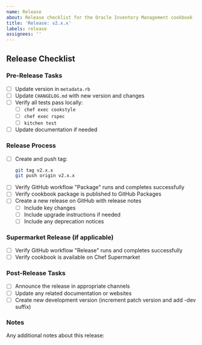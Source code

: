 ```yaml
---
name: Release
about: Release checklist for the Oracle Inventory Management cookbook
title: 'Release: v2.x.x'
labels: release
assignees: ''
---
```


## Release Checklist

### Pre-Release Tasks

- [ ] Update version in `metadata.rb`
- [ ] Update `CHANGELOG.md` with new version and changes
- [ ] Verify all tests pass locally:
  - [ ] `chef exec cookstyle`
  - [ ] `chef exec rspec`
  - [ ] `kitchen test`
- [ ] Update documentation if needed

### Release Process

- [ ] Create and push tag:
  ```bash
  git tag v2.x.x
  git push origin v2.x.x
  ```
- [ ] Verify GitHub workflow "Package" runs and completes successfully
- [ ] Verify cookbook package is published to GitHub Packages
- [ ] Create a new release on GitHub with release notes
  - [ ] Include key changes
  - [ ] Include upgrade instructions if needed
  - [ ] Include any deprecation notices
  
### Supermarket Release (if applicable)

- [ ] Verify GitHub workflow "Release" runs and completes successfully
- [ ] Verify cookbook is available on Chef Supermarket

### Post-Release Tasks

- [ ] Announce the release in appropriate channels
- [ ] Update any related documentation or websites
- [ ] Create new development version (increment patch version and add -dev suffix)

### Notes

Any additional notes about this release: